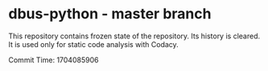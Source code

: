 # dbus-python - master branch

This repository contains frozen state of the repository.
Its history is cleared. It is used only for static code
analysis with Codacy.

Commit Time: 1704085906